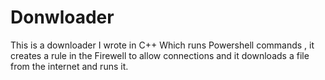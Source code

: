# Donwloader
This is a downloader I wrote in C++ Which runs Powershell commands , it creates a rule in the Firewell to allow connections and it downloads a file from the internet and runs it. 
